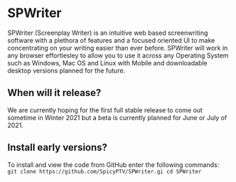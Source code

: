 # SPWriter
SPWriter (Screenplay Writer) is an intuitive web based screenwriting software with a plethora of features and a focused oriented UI to make concentrating on your writing easier than ever before. SPWriter will work in any browser effortlesley to allow you to use it across any Operating System such as Windows, Mac OS and Linux with Mobile and downloadable desktop versions planned for the future.
## When will it release?
We are currently hoping for the first full stable release to come out sometime in Winter 2021 but a beta is currently planned for June or July of 2021.
## Install early versions?
To install and view the code from GitHub enter the following commands:<br />
``
git clone https://github.com/SpicyPTV/SPWriter.gi
cd SPWriter
``
